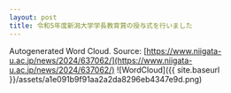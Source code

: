 ```yaml
---
layout: post
title: 令和5年度新潟大学学長教育賞の授与式を行いました
---
```

Autogenerated Word Cloud.
Source\: [https://www.niigata-u.ac.jp/news/2024/637062/](https://www.niigata-u.ac.jp/news/2024/637062/)
![WordCloud]({{ site.baseurl }}/assets/a1e091b9f91aa2a2da8296eb4347e9d.png)